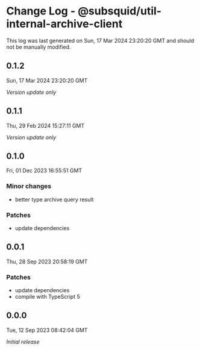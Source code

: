 # Change Log - @subsquid/util-internal-archive-client

This log was last generated on Sun, 17 Mar 2024 23:20:20 GMT and should not be manually modified.

## 0.1.2
Sun, 17 Mar 2024 23:20:20 GMT

_Version update only_

## 0.1.1
Thu, 29 Feb 2024 15:27:11 GMT

_Version update only_

## 0.1.0
Fri, 01 Dec 2023 16:55:51 GMT

### Minor changes

- better type archive query result

### Patches

- update dependencies

## 0.0.1
Thu, 28 Sep 2023 20:58:19 GMT

### Patches

- update dependencies
- compile with TypeScript 5

## 0.0.0
Tue, 12 Sep 2023 08:42:04 GMT

_Initial release_

